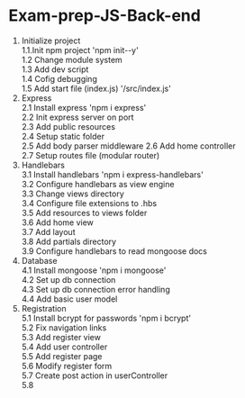 # Exam-prep-JS-Back-end

1.  Initialize project  
    1.1.Init npm project 'npm init--y'  
    1.2 Change module system  
    1.3 Add dev script  
    1.4 Cofig debugging  
    1.5 Add start file (index.js) '/src/index.js'
2.  Express  
    2.1 Install express 'npm i express'  
    2.2 Init express server on port  
    2.3 Add public resources   
    2.4 Setup static folder  
    2.5 Add body parser middleware 
    2.6 Add home controller    
    2.7 Setup routes file (modular router)  
3.  Handlebars  
    3.1 Install handlebars 'npm i express-handlebars'  
    3.2 Configure handlebars as view engine  
    3.3 Change views directory  
    3.4 Configure file extensions to .hbs  
    3.5 Add resources to views folder  
    3.6 Add home view  
    3.7 Add layout  
    3.8 Add partials directory  
    3.9 Configure handlebars to read mongoose docs  
4.  Database  
    4.1 Install mongoose 'npm i mongoose'   
    4.2 Set up db connection  
    4.3 Set up db connection error handling  
    4.4 Add basic user model  
5. Registration  
    5.1 Install bcrypt for passwords 'npm i bcrypt'  
    5.2 Fix navigation links  
    5.3 Add register view  
    5.4 Add user controller  
    5.5 Add register page  
    5.6 Modify register form  
    5.7 Create post action in userController  
    5.8
